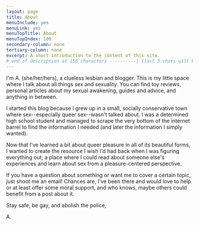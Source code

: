```yaml
---
layout: page
title: About
menuInclude: yes
menuLink: yes
menuTopTitle: About
menuTopIndex: 100
secondary-column: none
tertiary-column: none
excerpt: A short introduction to the content of this site.
# end of description at 156 characters ----------| (last 3 chars will be replaced by '...' on overflow)
---
```

I'm A. (she/her/hers), a clueless lesbian and blogger. This is my little space where I talk about all things sex and sexuality. You can find toy reviews, personal articles about my sexual awakening, guides and advice, and anything in between.

I started this blog because I grew up in a small, socially conservative town where sex--especially queer sex--wasn't talked about. I was a determined high school student and managed to scrape the very bottom of the internet barrel to find the information I needed (and later the information I simply wanted).

Now that I've learned a bit about queer pleasure in all of its beautiful forms, I wanted to create the resource I wish I'd had back when I was figuring everything out; a place where I could read about someone else's experiences and learn about sex from a pleasure-centered perspective.

If you have a question about something or want me to cover a certain topic, just shoot me an email! Chances are, I've been there and would love to help or at least offer some moral support, and who knows, maybe others could benefit from a post about it.

Stay safe, be gay, and abolish the police,

A.
